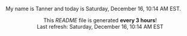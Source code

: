 My name is Tanner and today is Saturday, December 16, 10:14 AM EST.

<p align="center">This <i>README</i> file is generated <b>every 3 hours</b>!</br>Last refresh: Saturday, December 16, 10:14 AM EST<br /></p>
